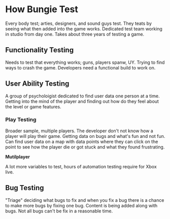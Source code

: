 # How Bungie Test
Every body test; arties, designers, and sound guys test. They teats by seeing what then added into the game works. Dedicated test team working in studio from day one. Takes about three years of testing a game. 

## Functionality Testing
Needs to test that everything works; guns, players spanw, UY. Trying to find ways to crash the game. Developers need a functional build to work on. 

## User Ability Testing
A group of psycholoigist dedicated to find user data one person at a time. Getting into the mind of the player and finding out how do they feel about the level or game features.

### Play Testing
Broader sample, multiple players. The developer don't not know how a player will play their game. Getting data on bugs and what's fun and not fun. Can find user data on a map with data points where they can click on the point to see how the player die or got stuck and what they found frustrating. 

**Mutilplayer**

A lot more variables to test, hours of automation testing require for Xbox live. 

## Bug Testing
"Triage" deciding what bugs to fix and when you fix a bug there is a chance to make more bugs by fixing one bug. Content is being added along with bugs. Not all bugs can't be fix in a reasonable time.
